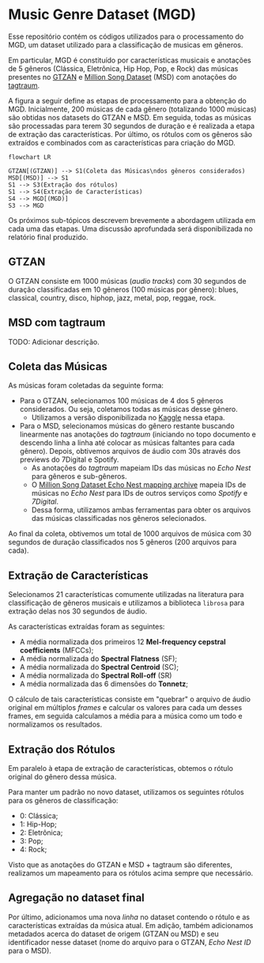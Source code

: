 # Music Genre Dataset (MGD)

Esse repositório contém os códigos utilizados para o processamento do MGD, um dataset utilizado para a classificação de musicas em gêneros. 

Em particular, MGD é constituído por características musicais e anotações de 5 gêneros (Clássica, Eletrônica, Hip Hop, Pop, e Rock) das músicas presentes no [GTZAN](https://www.tensorflow.org/datasets/catalog/gtzan) e [Million Song Dataset](http://millionsongdataset.com/) (MSD) com anotações do [tagtraum](https://www.tagtraum.com/msd_genre_datasets.html).

A figura a seguir define as etapas de processamento para a obtenção do MGD. Inicialmente, $200$ músicas de cada gênero (totalizando $1000$ músicas) são obtidas nos datasets do GTZAN e MSD. Em seguida, todas as músicas são processadas para terem 30 segundos de duração e é realizada a etapa de extração das características. Por último, os rótulos com os gêneros são extraídos e combinados com as características para criação do MGD.

```mermaid
flowchart LR

GTZAN[(GTZAN)] --> S1(Coleta das Músicas\ndos gêneros considerados)
MSD[(MSD)] --> S1
S1 --> S3(Extração dos rótulos)
S1 --> S4(Extração de Características)
S4 --> MGD[(MGD)]
S3 --> MGD

```

Os próximos sub-tópicos descrevem brevemente a abordagem utilizada em cada uma das etapas. Uma discussão aprofundada será disponibilizada no relatório final produzido.

## GTZAN

O GTZAN consiste em $1000$ músicas (*audio tracks*) com 30 segundos de duração classificadas em $10$ gêneros ($100$ músicas por gênero): blues, classical, country, disco, hiphop, jazz, metal, pop, reggae, rock.


## MSD com tagtraum

TODO: Adicionar descrição.


## Coleta das Músicas

As músicas foram coletadas da seguinte forma:

- Para o GTZAN, selecionamos $100$ músicas de 4 dos 5 gêneros considerados. Ou seja, coletamos todas as músicas desse gênero.
  - Utilizamos a versão disponibilizada no [Kaggle](https://www.kaggle.com/datasets/andradaolteanu/gtzan-dataset-music-genre-classification) nessa etapa.
- Para o MSD, selecionamos músicas do gênero restante buscando linearmente nas anotações do *tagtraum* (iniciando no topo documento e descendo linha a linha até colocar as músicas faltantes para cada gênero). Depois, obtivemos arquivos de áudio com 30s através dos previews do 7Digital e Spotify.
  - As anotações do *tagtraum* mapeiam IDs das músicas no *Echo Nest* para gêneros e sub-gêneros.
  -  O [Million Song Dataset Echo Nest mapping archive](https://labs.acousticbrainz.org/million-song-dataset-echonest-archive/) mapeia IDs de músicas no *Echo Nest* para IDs de outros serviços como *Spotify* e *7Digital*.
  - Dessa forma, utilizamos ambas ferramentas para obter os arquivos das músicas classificadas nos gêneros selecionados.

Ao final da coleta, obtivemos um total de $1000$ arquivos de música com 30 segundos de duração classificados nos 5 gêneros ($200$ arquivos para cada). 


## Extração de Características

Selecionamos $21$ características comumente utilizadas na literatura para classificação de gêneros musicais e utilizamos a biblioteca `librosa` para extração delas nos $30$ segundos de áudio.

As características extraídas foram as seguintes:

- A média normalizada dos primeiros 12 **Mel-frequency cepstral coefficients** (MFCCs);
- A média normalizada do **Spectral Flatness** (SF);
- A média normalizada do **Spectral Centroid** (SC);
- A média normalizada do **Spectral Roll-off** (SR)
- A média normalizada das 6 dimensões do **Tonnetz**;

O cálculo de tais características consiste em "quebrar" o arquivo de áudio original em múltiplos *frames* e calcular os valores para cada um desses frames, em seguida calculamos a média para a música como um todo e normalizamos os resultados.

## Extração dos Rótulos

Em paralelo à etapa de extração de características, obtemos o rótulo original do gênero dessa música.

Para manter um padrão no novo dataset, utilizamos os seguintes rótulos para os gêneros de classificação:

- 0: Clássica;
- 1: Hip-Hop;
- 2: Eletrônica;
- 3: Pop;
- 4: Rock;

Visto que as anotações do GTZAN e MSD + tagtraum são diferentes, realizamos um mapeamento para os rótulos acima sempre que necessário.

## Agregação no dataset final

Por último, adicionamos uma nova *linha* no dataset contendo o rótulo e as características extraídas da música atual. Em adição, também adicionamos metadados acerca do dataset de origem (GTZAN ou MSD) e seu identificador nesse dataset (nome do arquivo para o GTZAN, *Echo Nest ID* para o MSD).
